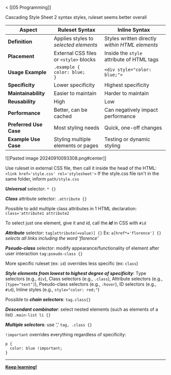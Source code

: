 < [[05 Programming]]

Cascading Style Sheet
2 syntax styles, ruleset seems better overall

| Aspect                 | Ruleset Syntax                          | Inline Syntax                                  |
| ---------------------- | --------------------------------------- | ---------------------------------------------- |
| **Definition**         | Applies styles to *selected elements*   | Styles written directly *within HTML elements* |
| **Placement**          | External CSS files or `<style>` blocks  | Inside the `style` attribute of HTML tags      |
| **Usage Example**      | `.example {`<br>  `color: blue;`<br>`}` | `<div style="color: blue;">`                   |
| **Specificity**        | Lower specificity                       | Highest specificity                            |
| **Maintainability**    | Easier to maintain                      | Harder to maintain                             |
| **Reusability**        | High                                    | Low                                            |
| **Performance**        | Better, can be cached                   | Can negatively impact performance              |
| **Preferred Use Case** | Most styling needs                      | Quick, one-off changes                         |
| **Example Use Case**   | Styling multiple elements or pages      | Testing or dynamic styling                     |
![[Pasted image 20240910093308.png#center]]

Use ruleset in external CSS file, then call it inside the head of the HTML:
`<link href='style.css' rel='stylesheet'>`
If the style.css file isn't in the same folder, inform `path/style.css`

***Universal*** selector: `* {}`

***Class*** attribute selector: `.attribute {}`

Possible to add multiple class attributes in 1 HTML declaration: `class='attribute1 attribute2`

To select just one element, give it and id, call the ***id*** in CSS with `#id`

***Attribute*** selector: `tag[attribute(=value)] {}`
Ex: `a[href*='florence'] {}` *selects all links including the word 'florence'*

***Pseudo-class*** selector: modify appearance/functionality of element after user interaction
`tag:pseudo-class {}`

More specific ruleset (ex: `id`) overrides less specific (ex: `class`)

***Style elements from lowest to highest degree of specificity***: 
Type selectors (e.g., `div`), Class selectors (e.g., `.class`), Attribute selectors (e.g., `[type="text"]`), Pseudo-class selectors (e.g., `:hover`), ID selectors (e.g., `#id`), Inline styles (e.g., `style="color: red;"`)

Possible to ***chain selectors***: `tag.class{}`

***Descendant combinator***: select nested elements (such as elements of a list)
`.main-list li {}`

***Multiple selectors***: use ','
`tag,
.class {}`

`!important` overrides everything regardless of specificity:
```
p {  
  color: blue !important;  
}
```
___

**[Keep learning!](https://www.codecademy.com/enrolled/courses/learn-css)**

